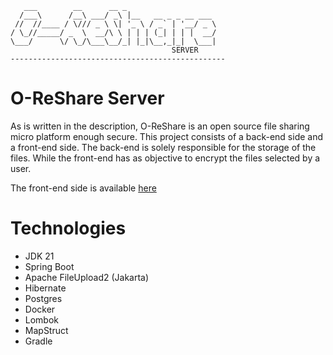 ```
   ___        __      __ _
  /___\      /__\ ___/ _\ |__   __ _ _ __ ___
 //  //____ / \/// _ \ \| '_ \ / _` | '__/ _ \
/ \_//_____/ _  \  __/\ \ | | | (_| | | |  __/
\___/      \/ \_/\___\__/_| |_|\__,_|_|  \___|
                                    SERVER
------------------------------------------------
```

# O-ReShare Server

As is written in the description, O-ReShare is an open source file sharing micro platform enough secure. This project consists of a back-end side and a front-end side. The back-end is solely responsible for the storage of the files. While the front-end has as 
objective to encrypt the files selected by a user.

The front-end side is available [here](https://github.com/goto-eof/o-reshare-client)

# Technologies
- JDK 21
- Spring Boot
- Apache FileUpload2 (Jakarta)
- Hibernate
- Postgres
- Docker
- Lombok
- MapStruct
- Gradle
